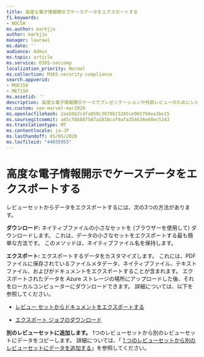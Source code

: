 ```yaml
---
title: 高度な電子情報開示でケースデータをエクスポートする
f1.keywords:
- NOCSH
ms.author: markjjo
author: markjjo
manager: laurawi
ms.date: ''
audience: Admin
ms.topic: article
ms.service: O365-seccomp
localization_priority: Normal
ms.collection: M365-security-compliance
search.appverid:
- MOE150
- MET150
ms.assetid: ''
description: 高度な電子情報開示ケースでプレゼンテーションや外部レビューのためにレビューセットからコンテンツをエクスポートまたはダウンロードする方法について説明します。
ms.custom: seo-marvel-mar2020
ms.openlocfilehash: 2aeb8b2cdfa850c3878b23205ce965794ea3be15
ms.sourcegitcommit: a45cf8b887587a1810caf9afa354638e68ec5243
ms.translationtype: MT
ms.contentlocale: ja-JP
ms.lasthandoff: 05/05/2020
ms.locfileid: "44035955"
---
```

# <a name="export-case-data-in-advanced-ediscovery"></a>高度な電子情報開示でケースデータをエクスポートする

レビューセットからデータをエクスポートするには、次の3つの方法があります。

**ダウンロード:** ネイティブファイルの小さなセットを (ブラウザーを使用して) ダウンロードします。 これは、データの小さなセットをエクスポートする最も簡単な方法です。 このメソッドは、ネイティブファイル名を保持します。

**エクスポート:** エクスポートするデータをカスタマイズします。 これには、PDF ファイルに保存されているファイルメタデータ、ネイティブファイル、テキストファイル、およびがドキュメントをエクスポートすることが含まれます。 エクスポートされたデータを Azure ストレージの場所にアップロードした後、それをローカルコンピューターにダウンロードできます。 詳細については、以下を参照してください。 

   - [レビュー セットからドキュメントをエクスポートする](export-documents-from-review-set.md)

   - [エクスポート ジョブのダウンロード](download-export-jobs.md)

**別のレビューセットに追加します。** 1つのレビューセットから別のレビューセットにデータをコピーします。 詳細については、「 [1 つのレビューセットから別のレビューセットにデータを追加する](add-data-to-review-set-from-another-review-set.md)」を参照してください。 
